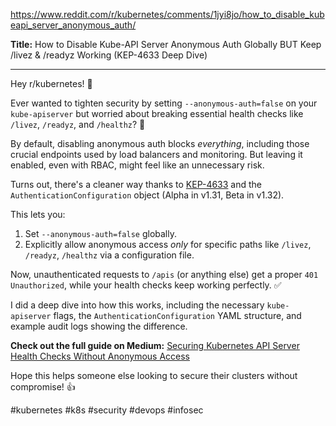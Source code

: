 https://www.reddit.com/r/kubernetes/comments/1jyi8jo/how_to_disable_kubeapi_server_anonymous_auth/

**Title:** How to Disable Kube-API Server Anonymous Auth Globally BUT Keep /livez &amp; /readyz Working (KEP-4633 Deep Dive)

---

Hey r/kubernetes! 👋

Ever wanted to tighten security by setting `--anonymous-auth=false` on your `kube-apiserver` but worried about breaking essential health checks like `/livez`, `/readyz`, and `/healthz`? 🤔

By default, disabling anonymous auth blocks *everything*, including those crucial endpoints used by load balancers and monitoring. But leaving it enabled, even with RBAC, might feel like an unnecessary risk.

Turns out, there's a cleaner way thanks to [KEP-4633](https://github.com/kubernetes/enhancements/blob/master/keps/sig-auth/4633-anonymous-auth-configurable-endpoints/README.md) and the `AuthenticationConfiguration` object (Alpha in v1.31, Beta in v1.32).

This lets you:
1. Set `--anonymous-auth=false` globally.
2. Explicitly allow anonymous access *only* for specific paths like `/livez`, `/readyz`, `/healthz` via a configuration file.

Now, unauthenticated requests to `/apis` (or anything else) get a proper `401 Unauthorized`, while your health checks keep working perfectly. ✅

I did a deep dive into how this works, including the necessary `kube-apiserver` flags, the `AuthenticationConfiguration` YAML structure, and example audit logs showing the difference.

**Check out the full guide on Medium:**
[Securing Kubernetes API Server Health Checks Without Anonymous Access](https://medium.com/@azalio_16174/securing-kubernetes-api-server-health-checks-without-anonymous-access-0be907fbf5e8)

Hope this helps someone else looking to secure their clusters without compromise! 👍

#kubernetes #k8s #security #devops #infosec